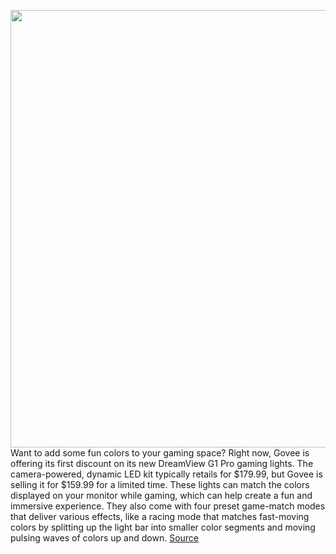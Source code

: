 <img src='https://cdn.vox-cdn.com/thumbor/0dpAFJxfP8eTB9OmLZvoQVsaIc8=/0x0:2040x1361/1200x800/filters:focal(857x518:1183x844)/cdn.vox-cdn.com/uploads/chorus_image/image/71003260/adibenedetto_220424_5164_0015.0.jpg' width='700px' /><br/>
Want to add some fun colors to your gaming space? Right now, Govee is offering its first discount on its new DreamView G1 Pro gaming lights. The camera-powered, dynamic LED kit typically retails for $179.99, but Govee is selling it for $159.99 for a limited time. These lights can match the colors displayed on your monitor while gaming, which can help create a fun and immersive experience. They also come with four preset game-match modes that deliver various effects, like a racing mode that matches fast-moving colors by splitting up the light bar into smaller color segments and moving pulsing waves of colors up and down.
<a href='https://www.theverge.com/good-deals/2022/6/22/23176769/govee-dreamview-g1-pro-lights-amazon-omni-fire-tv-jabra-elite-85t-earbuds-arlo-pro-3-deal-sale'> Source <a/>